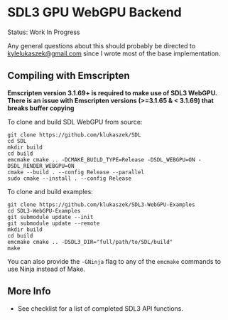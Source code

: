# SDL3 GPU WebGPU Backend
Status: Work In Progress

Any general questions about this should probably be directed to kylelukaszek@gmail.com since I wrote most of the base implementation.

## Compiling with Emscripten
**Emscripten version 3.1.69+ is required to make use of SDL3 WebGPU.**
**There is an issue with Emscripten versions (>=3.1.65 & < 3.1.69) that breaks buffer copying**

To clone and build SDL WebGPU from source:
```
git clone https://github.com/klukaszek/SDL
cd SDL
mkdir build
cd build
emcmake cmake .. -DCMAKE_BUILD_TYPE=Release -DSDL_WEBGPU=ON -DSDL_RENDER_WEBGPU=ON
cmake --build . --config Release --parallel
sudo cmake --install . --config Release
```

To clone and build examples:
```
git clone https://github.com/klukaszek/SDL3-WebGPU-Examples
cd SDL3-WebGPU-Examples
git submodule update --init
git submodule update --remote
mkdir build
cd build
emcmake cmake .. -DSDL3_DIR="full/path/to/SDL/build"
make
```

You can also provide the `-GNinja` flag to any of the `emcmake` commands to use Ninja instead of Make.

## More Info

- See checklist for a list of completed SDL3 API functions.

